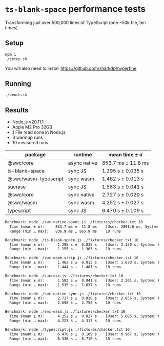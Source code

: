 # `ts-blank-space` performance tests

Transforming just over 500,000 lines of TypeScript (one ~50k file, ten times).

## Setup

```sh
npm i
./setup.sh
```

You will also need to install https://github.com/sharkdp/hyperfine

## Running

```sh
./bench.sh
```

## Results

-   Node.js v20.11.1
-   Apple M2 Pro 32GB
-   1 File read done in Node.js
-   3 warmup runs
-   10 measured runs

| package              | runtime      | mean time ± σ      |
| -------------------- | ------------ | ------------------ |
| @swc/core            | async native | 853.7 ms ± 11.8 ms |
| ts-blank-space       | sync JS      | 1.295 s ± 0.035 s  |
| @swc/wasm-typescript | sync wasm    | 1.462 s ± 0.013 s  |
| sucrase              | sync JS      | 1.583 s ± 0.041 s  |
| @swc/core            | sync native  | 2.727 s ± 0.020 s  |
| @swc/wasm            | sync wasm    | 4.252 s ± 0.027 s  |
| typescript           | sync JS      | 6.470 s ± 0.109 s  |

```sh
Benchmark: node ./swc-native-async.js ./fixtures/checker.txt 10
  Time (mean ± σ):     853.7 ms ±  11.8 ms    [User: 2891.6 ms, System: 144.4 ms]
  Range (min … max):   836.9 ms … 865.9 ms    10 runs

Benchmark: node ./ts-blank-space.js ./fixtures/checker.txt 10
  Time (mean ± σ):      1.295 s ±  0.035 s    [User: 2.150 s, System: 0.146 s]
  Range (min … max):    1.255 s …  1.363 s    10 runs

Benchmark: node ./swc-wasm-strip.js ./fixtures/checker.txt 10
  Time (mean ± σ):      1.462 s ±  0.013 s    [User: 1.670 s, System: 0.050 s]
  Range (min … max):    1.444 s …  1.481 s    10 runs

Benchmark: node ./sucrase.js ./fixtures/checker.txt 10
  Time (mean ± σ):      1.583 s ±  0.041 s    [User: 2.261 s, System: 0.250 s]
  Range (min … max):    1.535 s …  1.637 s    10 runs

Benchmark: node ./swc-native-sync.js ./fixtures/checker.txt 10
  Time (mean ± σ):      2.727 s ±  0.020 s    [User: 2.856 s, System: 0.133 s]
  Range (min … max):    2.698 s …  2.755 s    10 runs

Benchmark: node ./swc-wasm.js ./fixtures/checker.txt 10
  Time (mean ± σ):      4.252 s ±  0.027 s    [User: 5.605 s, System: 0.136 s]
  Range (min … max):    4.223 s …  4.313 s    10 runs

Benchmark: node ./typescript.js ./fixtures/checker.txt 10
  Time (mean ± σ):      6.470 s ±  0.109 s    [User: 9.967 s, System: 0.370 s]
  Range (min … max):    6.336 s …  6.710 s    10 runs
```
